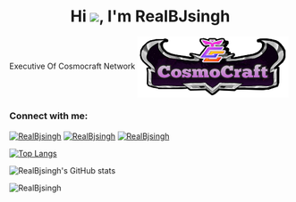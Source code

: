 <h1 align="center">Hi <img src="https://raw.githubusercontent.com/MartinHeinz/MartinHeinz/master/wave.gif" width="30px">, I'm RealBJsingh</h1>
  
 Executive Of Cosmocraft Network
<a href="#" target="blank"><img align="center" src="img/20210208_111648.png" height="110" width="270" /></a>


<h3 align="left">Connect with me:</h3>
<p align="left">
<a href="https://twitter.com/Realbjsingh" target="blank"><img align="center" src="https://cdn.jsdelivr.net/npm/simple-icons@3.0.1/icons/twitter.svg" alt="RealBjsingh" height="50" width="70" /></a>
<a href="https://youtube.com/channel/UC7GkJA4mV-X_0HfPo4cN_qA" target="blank"><img align="center" src="https://cdn.jsdelivr.net/npm/simple-icons@3.0.1/icons/youtube.svg" alt="RealBjsingh" height="50" width="70" /></a>
<a href="https://youtube.com/channel/UC7GkJA4mV-X_0HfPo4cN_qA" target="blank"><img align="center" src="https://cdn.jsdelivr.net/npm/simple-icons@3.0.1/icons/discord.svg" alt="RealBjsingh" height="50" width="70" /></a>
</p>


[![Top Langs](https://github-readme-stats.vercel.app/api/top-langs/?username=RealBJsingh&layout=compact)](https://github.com/RealBjsingh/github-readme-stats)

![RealBjsingh's GitHub stats](https://github-readme-stats.vercel.app/api?username=RealBjsingh&show_icons=true&theme=radical)

<p align="left"> <img src="https://komarev.com/ghpvc/?username=RealBJsingh&label=Profile%20views&color=0e75b6&style=flat" alt="RealBjsingh" height="30" width="270" /> </p>
